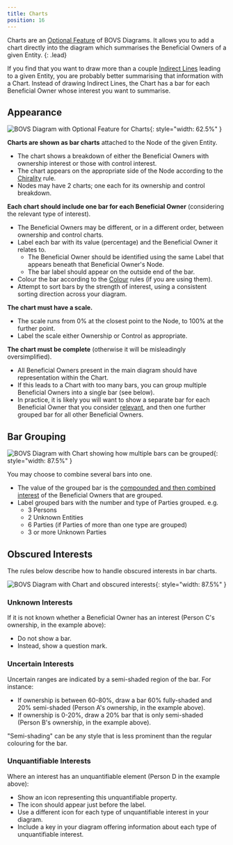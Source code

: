 ```yaml
---
title: Charts
position: 16
---
```


Charts are an [Optional Feature](/visualisation/optional) of BOVS Diagrams. It allows you to add a chart directly into the diagram which summarises the Beneficial Owners of a given Entity.
{: .lead}

If you find that you want to draw more than a couple [Indirect Lines](/visualisation/optional/annotation) leading to a given Entity, you are probably better summarising that information with a Chart. Instead of drawing Indirect Lines, the Chart has a bar for each Beneficial Owner whose interest you want to summarise.


## Appearance

![BOVS Diagram with Optional Feature for Charts](/visualisation/diagrams/bovs-optional-charts.png){: style="width: 62.5%" }

**Charts are shown as bar charts** attached to the Node of the given Entity.

* The chart shows a breakdown of either the Beneficial Owners with ownership interest or those with control interest.
* The chart appears on the appropriate side of the Node according to the [Chirality](/visualisation/core/chirality) rule.
* Nodes may have 2 charts; one each for its ownership and control breakdown.

**Each chart should include one bar for each Beneficial Owner** (considering the relevant type of interest).

* The Beneficial Owners may be different, or in a different order, between ownership and control charts.
* Label each bar with its value (percentage) and the Beneficial Owner it relates to.
  * The Beneficial Owner should be identified using the same Label that appears beneath that Beneficial Owner's Node.
  * The bar label should appear on the outside end of the bar.
* Colour the bar according to the [Colour](/visualisation/optional/colour) rules (if you are using them).
* Attempt to sort bars by the strength of interest, using a consistent sorting direction across your diagram.

**The chart must have a scale.**

* The scale runs from 0% at the closest point to the Node, to 100% at the further point.
* Label the scale either Ownership or Control as appropriate.

**The chart must be complete** (otherwise it will be misleadingly oversimplified).

* All Beneficial Owners present in the main diagram should have representation within the Chart.
* If this leads to a Chart with too many bars, you can group multiple Beneficial Owners into a single bar (see below).
* In practice, it is likely you will want to show a separate bar for each Beneficial Owner that you consider [relevant](/visualisation/core/relevance), and then one further grouped bar for all other Beneficial Owners.


## Bar Grouping

![BOVS Diagram with Chart showing how multiple bars can be grouped](/visualisation/diagrams/bovs-optional-charts-bar-group.png){: style="width: 87.5%" }

You may choose to combine several bars into one.

* The value of the grouped bar is the [compounded and then combined interest](/visualisation/core/summarisation) of the Beneficial Owners that are grouped.
* Label grouped bars with the number and type of Parties grouped. e.g.
  * 3 Persons
  * 2 Unknown Entities
  * 6 Parties (if Parties of more than one type are grouped)
  * 3 or more Unknown Parties


## Obscured Interests

The rules below describe how to handle obscured interests in bar charts.

![BOVS Diagram with Chart and obscured interests](/visualisation/diagrams/bovs-optional-charts-obscured.png){: style="width: 87.5%" }

### Unknown Interests

If it is not known whether a Beneficial Owner has an interest (Person C's ownership, in the example above):

* Do not show a bar.
* Instead, show a question mark.

### Uncertain Interests

Uncertain ranges are indicated by a semi-shaded region of the bar. For instance:

* If ownership is between 60-80%, draw a bar 60% fully-shaded and 20% semi-shaded (Person A's ownership, in the example above).
* If ownership is 0-20%, draw a 20% bar that is only semi-shaded (Person B's ownership, in the example above).

"Semi-shading" can be any style that is less prominent than the regular colouring for the bar.

### Unquantifiable Interests

Where an interest has an unquantifiable element (Person D in the example above):

* Show an icon representing this unquantifiable property.
* The icon should appear just before the label.
* Use a different icon for each type of unquantifiable interest in your diagram.
* Include a key in your diagram offering information about each type of unquantifiable interest.
